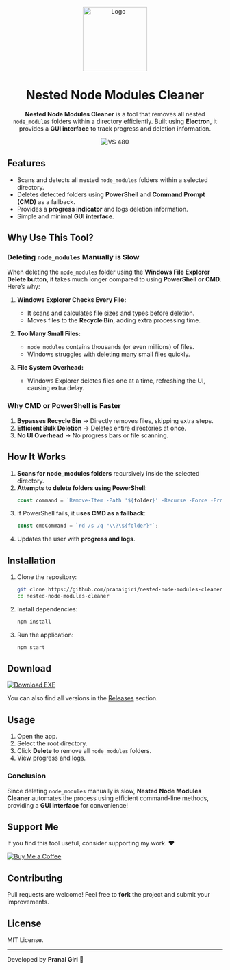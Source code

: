 <p align="center">
  <img src="https://github.com/user-attachments/assets/a42eaca6-c2da-442e-804c-a42b323ad7fe" alt="Logo" width="150"/>
</p>
<h1 align="center">Nested Node Modules Cleaner</h1>

<p align="center">
  <strong>Nested Node Modules Cleaner</strong> is a tool that removes all nested <code>node_modules</code> folders within a directory efficiently. Built using <strong>Electron</strong>, it provides a <strong>GUI interface</strong> to track progress and deletion information.
</p>

<p align="center">
  <img src="https://github.com/user-attachments/assets/458c3e66-cacf-4321-97a1-429089a25522" alt="VS 480"/>
</p>


## Features

- Scans and detects all nested `node_modules` folders within a selected directory.
- Deletes detected folders using **PowerShell** and **Command Prompt (CMD)** as a fallback.
- Provides a **progress indicator** and logs deletion information.
- Simple and minimal **GUI interface**.

## Why Use This Tool?
### Deleting `node_modules` Manually is Slow
When deleting the `node_modules` folder using the **Windows File Explorer Delete button**, it takes much longer compared to using **PowerShell or CMD**. Here’s why:

1. **Windows Explorer Checks Every File:**
   - It scans and calculates file sizes and types before deletion.
   - Moves files to the **Recycle Bin**, adding extra processing time.

2. **Too Many Small Files:**
   - `node_modules` contains thousands (or even millions) of files.
   - Windows struggles with deleting many small files quickly.

3. **File System Overhead:**
   - Windows Explorer deletes files one at a time, refreshing the UI, causing extra delay.

### Why CMD or PowerShell is Faster
1. **Bypasses Recycle Bin** → Directly removes files, skipping extra steps.
2. **Efficient Bulk Deletion** → Deletes entire directories at once.
3. **No UI Overhead** → No progress bars or file scanning.


## How It Works

1. **Scans for node_modules folders** recursively inside the selected directory.
2. **Attempts to delete folders using PowerShell**:
   ```javascript
   const command = `Remove-Item -Path '${folder}' -Recurse -Force -ErrorAction SilentlyContinue`;
   ```
3. If PowerShell fails, it **uses CMD as a fallback**:
   ```javascript
   const cmdCommand = `rd /s /q "\\?\${folder}"`;
   ```
4. Updates the user with **progress and logs**.

## Installation

1. Clone the repository:
   ```sh
   git clone https://github.com/pranaigiri/nested-node-modules-cleaner.git
   cd nested-node-modules-cleaner
   ```
2. Install dependencies:
   ```sh
   npm install
   ```
3. Run the application:
   ```sh
   npm start
   ```

## Download

<p align="left">
  <a href="https://github.com/pranaigiri/nested-node-modules-cleaner/releases/download/nested-node-modules-cleaner/NestedNodeModulesCleanerPortable.exe">
    <img src="https://img.shields.io/badge/Download-EXE-blue?style=for-the-badge&logo=windows" alt="Download EXE">
  </a>
</p>

You can also find all versions in the [Releases](https://github.com/pranaigiri/nested-node-modules-cleaner/releases) section.

## Usage

1. Open the app.
2. Select the root directory.
3. Click **Delete** to remove all `node_modules` folders.
4. View progress and logs.

### Conclusion
Since deleting `node_modules` manually is slow, **Nested Node Modules Cleaner** automates the process using efficient command-line methods, providing a **GUI interface** for convenience!


## Support Me

If you find this tool useful, consider supporting my work. ❤️

[![Buy Me a Coffee](https://img.shields.io/badge/Buy%20Me%20a%20Coffee-Support%20My%20Work-orange?style=for-the-badge&logo=buy-me-a-coffee)](https://buymeacoffee.com/pranaigiri)

## Contributing

Pull requests are welcome! Feel free to **fork** the project and submit your improvements.

## License

MIT License.

---

Developed by **Pranai Giri** 🚀
